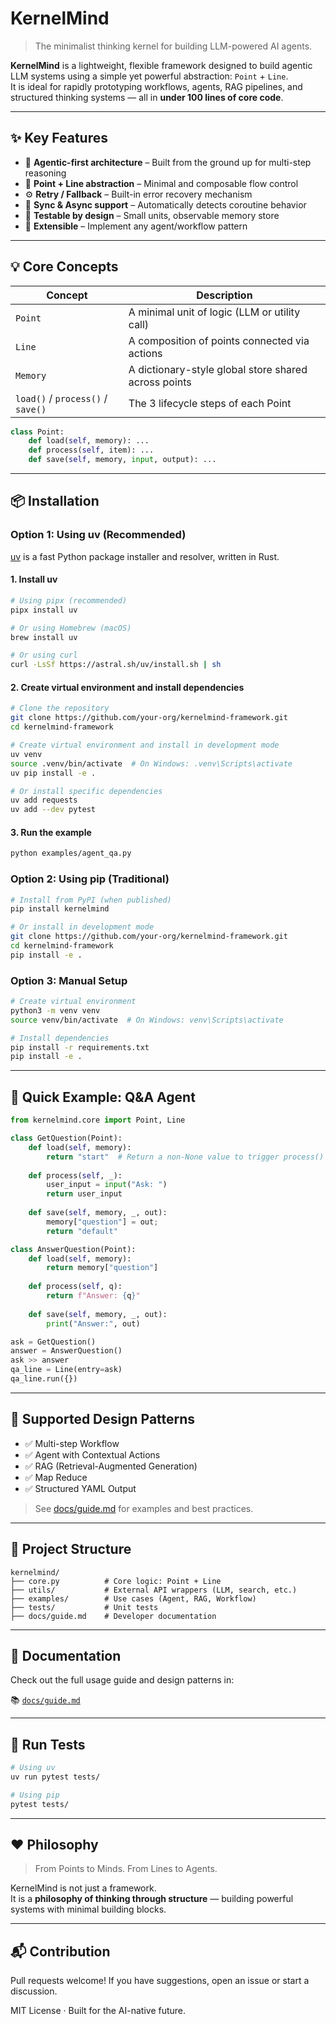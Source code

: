 # KernelMind

> The minimalist thinking kernel for building LLM-powered AI agents.

**KernelMind** is a lightweight, flexible framework designed to build agentic LLM systems using a simple yet powerful abstraction: `Point` + `Line`.  
It is ideal for rapidly prototyping workflows, agents, RAG pipelines, and structured thinking systems — all in **under 100 lines of core code**.

---

## ✨ Key Features

- 🧠 **Agentic-first architecture** – Built from the ground up for multi-step reasoning
- 🔁 **Point + Line abstraction** – Minimal and composable flow control
- ⚙️ **Retry / Fallback** – Built-in error recovery mechanism
- 🚀 **Sync & Async support** – Automatically detects coroutine behavior
- 🧪 **Testable by design** – Small units, observable memory store
- 🌿 **Extensible** – Implement any agent/workflow pattern

---

## 💡 Core Concepts

| Concept | Description |
|--------|-------------|
| `Point` | A minimal unit of logic (LLM or utility call) |
| `Line`  | A composition of points connected via actions |
| `Memory` | A dictionary-style global store shared across points |
| `load()` / `process()` / `save()` | The 3 lifecycle steps of each Point |

```python
class Point:
    def load(self, memory): ...
    def process(self, item): ...
    def save(self, memory, input, output): ...
```

---

## 📦 Installation

### Option 1: Using uv (Recommended)

[uv](https://github.com/astral-sh/uv) is a fast Python package installer and resolver, written in Rust.

#### 1. Install uv

```bash
# Using pipx (recommended)
pipx install uv

# Or using Homebrew (macOS)
brew install uv

# Or using curl
curl -LsSf https://astral.sh/uv/install.sh | sh
```

#### 2. Create virtual environment and install dependencies

```bash
# Clone the repository
git clone https://github.com/your-org/kernelmind-framework.git
cd kernelmind-framework

# Create virtual environment and install in development mode
uv venv
source .venv/bin/activate  # On Windows: .venv\Scripts\activate
uv pip install -e .

# Or install specific dependencies
uv add requests
uv add --dev pytest
```

#### 3. Run the example

```bash
python examples/agent_qa.py
```

### Option 2: Using pip (Traditional)

```bash
# Install from PyPI (when published)
pip install kernelmind

# Or install in development mode
git clone https://github.com/your-org/kernelmind-framework.git
cd kernelmind-framework
pip install -e .
```

### Option 3: Manual Setup

```bash
# Create virtual environment
python3 -m venv venv
source venv/bin/activate  # On Windows: venv\Scripts\activate

# Install dependencies
pip install -r requirements.txt
pip install -e .
```

---

## 🚀 Quick Example: Q&A Agent

```python
from kernelmind.core import Point, Line

class GetQuestion(Point):
    def load(self, memory):
        return "start"  # Return a non-None value to trigger process()
    
    def process(self, _): 
        user_input = input("Ask: ")
        return user_input
    
    def save(self, memory, _, out): 
        memory["question"] = out; 
        return "default"

class AnswerQuestion(Point):
    def load(self, memory): 
        return memory["question"]
    
    def process(self, q): 
        return f"Answer: {q}"
    
    def save(self, memory, _, out): 
        print("Answer:", out)

ask = GetQuestion()
answer = AnswerQuestion()
ask >> answer
qa_line = Line(entry=ask)
qa_line.run({})
```

---

## 🧠 Supported Design Patterns

- ✅ Multi-step Workflow
- ✅ Agent with Contextual Actions
- ✅ RAG (Retrieval-Augmented Generation)
- ✅ Map Reduce
- ✅ Structured YAML Output

> See [docs/guide.md](./docs/guide.md) for examples and best practices.

---

## 📁 Project Structure

```
kernelmind/
├── core.py          # Core logic: Point + Line
├── utils/           # External API wrappers (LLM, search, etc.)
├── examples/        # Use cases (Agent, RAG, Workflow)
├── tests/           # Unit tests
├── docs/guide.md    # Developer documentation
```

---

## 📖 Documentation

Check out the full usage guide and design patterns in:

📚 [`docs/guide.md`](./docs/guide.md)

---

## 🧪 Run Tests

```bash
# Using uv
uv run pytest tests/

# Using pip
pytest tests/
```

---

## ❤️ Philosophy

> From Points to Minds. From Lines to Agents.

KernelMind is not just a framework.  
It is a **philosophy of thinking through structure** — building powerful systems with minimal building blocks.

---

## 📬 Contribution

Pull requests welcome! If you have suggestions, open an issue or start a discussion.

MIT License · Built for the AI-native future.

